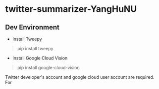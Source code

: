 # twitter-summarizer-YangHuNU

## Dev Environment
* Install Tweepy
> pip install tweepy

* Install Google Cloud Vision
> pip install google-cloud-vision

Twitter developer's account and google cloud user account are required. For 